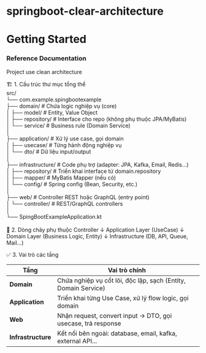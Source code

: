 # springboot-clear-architecture

# Getting Started

### Reference Documentation


Project use clean architecture

🏗 1. Cấu trúc thư mục tổng thể<br>
src/<br>
└── com.example.spingbootexample<br>
├── domain/             # Chứa logic nghiệp vụ (core)<br>
│   ├── model/          # Entity, Value Object<br>
│   ├── repository/     # Interface cho repo (không phụ thuộc JPA/MyBatis)<br>
│   └── service/        # Business rule (Domain Service)<br>
│<br>
├── application/        # Xử lý use case, gọi domain<br>
│   ├── usecase/        # Từng hành động nghiệp vụ<br>
│   └── dto/            # Dữ liệu input/output<br>
│<br>
├── infrastructure/     # Code phụ trợ (adapter: JPA, Kafka, Email, Redis...)<br>
│   ├── repository/     # Triển khai interface từ domain.repository<br>
│   ├── mapper/         # MyBatis Mapper (nếu có)<br>
│   └── config/         # Spring config (Bean, Security, etc.)<br>
│<br>
├── web/                # Controller REST hoặc GraphQL (entry point)<br>
│   └── controller/     # REST/GraphQL controllers<br>
│<br>
└── SpingBootExampleApplication.kt<br>
<br>
🔄 2. Dòng chảy phụ thuộc
Controller
↓
Application Layer (UseCase)
↓
Domain Layer (Business Logic, Entity)
↓
Infrastructure (DB, API, Queue, Mail...)

✅ 3. Vai trò các tầng

| Tầng               | Vai trò chính                                                  |
| ------------------ | -------------------------------------------------------------- |
| **Domain**         | Chứa nghiệp vụ cốt lõi, độc lập, sạch (Entity, Domain Service) |
| **Application**    | Triển khai từng Use Case, xử lý flow logic, gọi domain         |
| **Web**            | Nhận request, convert input → DTO, gọi usecase, trả response   |
| **Infrastructure** | Kết nối bên ngoài: database, email, kafka, external API...     |
